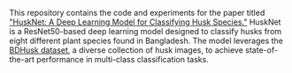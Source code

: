 This repository contains the code and experiments for the paper titled ["HuskNet: A Deep Learning Model for Classifying Husk Species."](https://www.researchgate.net/publication/381640044_HuskNet_Deep_Learning_Based_Multi-class_Classification_of_Husk_Species_in_Bangladesh) HuskNet is a ResNet50-based deep learning model designed to classify husks from eight different plant species found in Bangladesh. The model leverages the [BDHusk dataset](https://data.mendeley.com/datasets/h754ntdtfx/1), a diverse collection of husk images, to achieve state-of-the-art performance in multi-class classification tasks.

